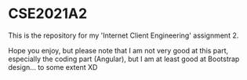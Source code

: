 # CSE2021A2
This is the repository for my 'Internet Client Engineering' assignment 2.

Hope you enjoy, but please note that I am not very good at this part, especially the coding part (Angular), but I am at least good at Bootstrap design... to some extent XD
